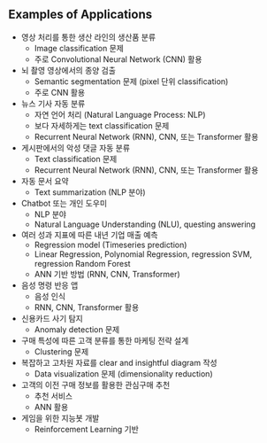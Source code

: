 ## Examples of Applications
- 영상 처리를 통한 생산 라인의 생산품 분류
  - Image classification 문제
  - 주로 Convolutional Neural Network (CNN) 활용
- 뇌 촬영 영상에서의 종양 검출
  - Semantic segmentation 문제 (pixel 단위 classification)
  - 주로 CNN 활용
- 뉴스 기사 자동 분류
  - 자연 언어 처리 (Natural Language Process: NLP)
  - 보다 자세하게는 text classification 문제
  - Recurrent Neural Network (RNN), CNN, 또는 Transformer 활용
- 게시판에서의 악성 댓글 자동 분류
  - Text classification 문제
  - Recurrent Neural Network (RNN), CNN, 또는 Transformer 활용
- 자동 문서 요약
  - Text summarization (NLP 분야)
- Chatbot 또는 개인 도우미
  - NLP 분야
  - Natural Language Understanding (NLU), questing answering
- 여러 성과 지표에 따른 내년 기업 매출 예측
  - Regression model (Timeseries prediction)
  - Linear Regression, Polynomial Regression, regression SVM, regression Random Forest
  - ANN 기반 방법 (RNN, CNN, Transformer)
- 음성 명령 반응 앱
  - 음성 인식
  - RNN, CNN, Transformer 활용
- 신용카드 사기 탐지
  - Anomaly detection 문제
- 구매 특성에 따른 고객 분류를 통한 마케팅 전략 설계
  - Clustering 문제
- 복잡하고 고차원 자료를 clear and insightful diagram 작성
  - Data visualization 문제 (dimensionality reduction)
- 고객의 이전 구매 정보를 활용한 관심구매 추천
  - 추천 서비스
  - ANN 활용
- 게임을 위한 지능봇 개발
  - Reinforcement Learning 기반
